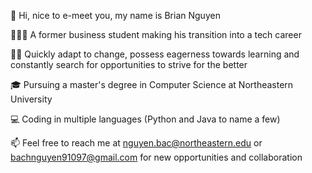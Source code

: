 👋  Hi, nice to e-meet you, my name is Brian Nguyen

🧑🏻‍💻  A former business student making his transition into a tech career

💪🏻  Quickly adapt to change, possess eagerness towards learning and constantly search for opportunities to strive for the better

🎓  Pursuing a master's degree in Computer Science at Northeastern University

💻  Coding in multiple languages (Python and Java to name a few)

📫  Feel free to reach me at nguyen.bac@northeastern.edu or bachnguyen91097@gmail.com for new opportunities and collaboration

<!---
bachnguyen91097/bachnguyen91097 is a ✨ special ✨ repository because its `README.md` (this file) appears on your GitHub profile.
You can click the Preview link to take a look at your changes.
--->
